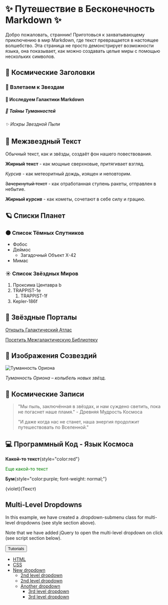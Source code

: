 # ✨ Путешествие в Бесконечность Markdown ✨

Добро пожаловать, странник! Приготовься к захватывающему приключению в мир Markdown, где текст превращается в настоящее волшебство. Эта страница не просто демонстрирует возможности языка, она показывает, как можно создавать целые миры с помощью нескольких символов.

## 🌌 Космические Заголовки

### 🚀 Взлетаем к Звездам

#### 🌠 Исследуем Галактики Markdown

##### 💫  Тайны Туманностей

###### ✨  Искры Звездной Пыли

## 🌠 Межзвездный Текст

Обычный текст, как и звёзды, создаёт фон нашего повествования.

**Жирный текст** - как мощные сверхновые, притягивает взгляд.

*Курсив* - как метеоритный дождь, изящен и неповторим.

~~Зачеркнутый текст~~ - как отработанная ступень ракеты, отправлен в небытие.

***Жирный курсив*** - как кометы, сочетают в себе силу и грацию.

## 🪐 Списки Планет

### 🌑 Список Тёмных Спутников

-   Фобос
-   Деймос
    -   Загадочный Объект X-42
-   Мимас

### ☀️ Список Звёздных Миров

1.  Проксима Центавра b
2.  TRAPPIST-1e
    1.  TRAPPIST-1f
3.  Kepler-186f

## 🔗 Звёздные Порталы

[Открыть Галактический Атлас](https://www.spacetelescope.org/images/)

[Посетить Межгалактическую Библиотеку](https://en.wikipedia.org/wiki/Main_Page "Библиотека знаний")

## 🌠 Изображения Созвездий

![Туманность Ориона](https://upload.wikimedia.org/wikipedia/commons/thumb/e/eb/Orion_Nebula_-_Hubble_2006.jpg/1200px-Orion_Nebula_-_Hubble_2006.jpg)

*Туманность Ориона – колыбель новых звёзд.*

## 📜 Космические Записи

> "Мы пыль, заключённая в звёздах, и нам суждено светить, пока не погаснет наше пламя." - Древняя Мудрость Космоса
>
> "И даже когда нас не станет, наша энергия продолжит путешествовать по Вселенной."

## 💻 Программный Код - Язык Космоса

**Какой-то текст**{style="color:red"}

<p style="color: green">Еще какой-то текст</p>

**Бум**{style="color:purple; font-weight: normal;"}

{violet}(Текст)

<html>
<head>
  <meta name="viewport" content="width=device-width, initial-scale=1">
  <link rel="stylesheet" href="https://maxcdn.bootstrapcdn.com/bootstrap/3.4.1/css/bootstrap.min.css">
  <script src="https://ajax.googleapis.com/ajax/libs/jquery/3.7.1/jquery.min.js"></script>
  <script src="https://maxcdn.bootstrapcdn.com/bootstrap/3.4.1/js/bootstrap.min.js"></script>
<style>
.dropdown-submenu {
  position: relative;
}
.dropdown-submenu .dropdown-menu {
  top: 0;
  left: 100%;
  margin-top: -1px;
}
</style>
</head>
<body>
   
<div class="container">
  <h2>Multi-Level Dropdowns</h2>
  <p>In this example, we have created a .dropdown-submenu class for multi-level dropdowns (see style section above).</p>
  <p>Note that we have added jQuery to open the multi-level dropdown on click (see script section below).</p>                                        
  <div class="dropdown">
    <button class="btn btn-default dropdown-toggle" type="button" data-toggle="dropdown">Tutorials
    <span class="caret"></span></button>
    <ul class="dropdown-menu">
      <li><a tabindex="-1" href="#">HTML</a></li>
      <li><a tabindex="-1" href="#">CSS</a></li>
      <li class="dropdown-submenu">
        <a class="test" tabindex="-1" href="#">New dropdown <span class="caret"></span></a>
        <ul class="dropdown-menu">
          <li><a tabindex="-1" href="#">2nd level dropdown</a></li>
          <li><a tabindex="-1" href="#">2nd level dropdown</a></li>
          <li class="dropdown-submenu">
            <a class="test" href="#">Another dropdown <span class="caret"></span></a>
            <ul class="dropdown-menu">
              <li><a href="#">3rd level dropdown</a></li>
              <li><a href="#">3rd level dropdown</a></li>
            </ul>
          </li>
        </ul>
      </li>
    </ul>
  </div>
</div>